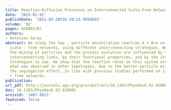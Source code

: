 ```yaml
---
title: Reaction-Diffusion Processes on Interconnected Scale-Free Networks
date: '2015-01-01'
publishDate: '2021-05-20T16:39:23.995860Z'
volume: '92'
pages: 020801(R)
authors:
- Antonios Garas
abstract: We study the two - particle annihilation reaction A + B→∅ on interconnected
  scale - free networks, using different interconnecting strategies. We explore how
  the mixing of particles and the process evolution are influenced by the number of
  interconnecting links, by their functional properties, and by the interconnectivity
  strategies in use. We show that the reaction rates on this system are faster than
  what was observed in other topologies, due to the better particle mixing that suppresses
  the segregation effect, in line with previous studies performed on single scale
  - free networks.
publication:
url_pdf: http://journals.aps.org/pre/abstract/10.1103/PhysRevE.92.020801
doi: 10.1103/PhysRevE.92.020801
arxivid: '1407.6621'
featured: false
---
```

